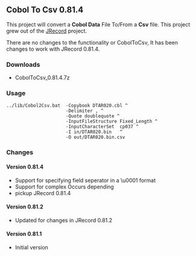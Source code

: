 ## Cobol To Csv 0.81.4

This project will convert a **Cobol Data** File To/From a **Csv** file.  This project
grew out of the [JRecord](https://sourceforge.net/projects/jrecord/) project.

There are no changes to the functionality or CobolToCsv, It has been changes to work with
JRecord 0.81.4.


### Downloads

* CobolToCsv_0.81.4.7z
                     
### Usage

    ../lib/Cobol2Csv.bat  -Copybook DTAR020.cbl ^
                          -Delimiter , ^
                          -Quote doublequote ^
                          -InputFileStructure Fixed_Length ^
                          -InputCharacterSet  cp037 ^                                                          
                          -I in/DTAR020.bin   ^
                          -O out/DTAR020.bin.csv

### Changes

#### Version 0.81.4

* Support for specifying field seperator in a \u0001 format
* Support for complex Occurs depending
* pickup JRecord 0.81.4


#### Version 0.81.2

* Updated for changes in JRecord 0.81.2



#### Version 0.81.1

* Initial version